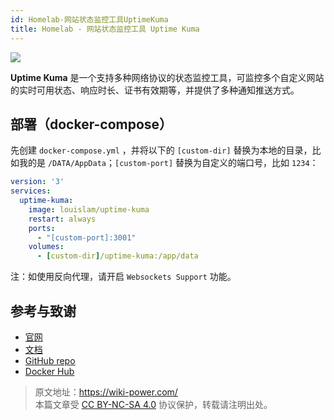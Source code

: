 ```yaml
---
id: Homelab-网站状态监控工具UptimeKuma
title: Homelab - 网站状态监控工具 Uptime Kuma
---
```


![](https://wiki-media-1253965369.cos.ap-guangzhou.myqcloud.com/img/20230410160253.jpg)

**Uptime Kuma** 是一个支持多种网络协议的状态监控工具，可监控多个自定义网站的实时可用状态、响应时长、证书有效期等，并提供了多种通知推送方式。

## 部署（docker-compose）

先创建 `docker-compose.yml` ，并将以下的 `[custom-dir]` 替换为本地的目录，比如我的是 `/DATA/AppData`；`[custom-port]` 替换为自定义的端口号，比如 `1234`：

```yml title="docker-compose.yml"
version: '3'
services:
  uptime-kuma:
    image: louislam/uptime-kuma
    restart: always
    ports:
      - "[custom-port]:3001"
    volumes:
      - [custom-dir]/uptime-kuma:/app/data
```

注：如使用反向代理，请开启 `Websockets Support` 功能。

## 参考与致谢

- [官网](https://uptime.kuma.pet/)
- [文档](https://github.com/louislam/uptime-kuma/wiki)
- [GitHub repo](https://github.com/louislam/uptime-kuma)
- [Docker Hub](https://hub.docker.com/r/louislam/uptime-kuma)

> 原文地址：<https://wiki-power.com/>  
> 本篇文章受 [CC BY-NC-SA 4.0](https://creativecommons.org/licenses/by/4.0/deed.zh) 协议保护，转载请注明出处。
